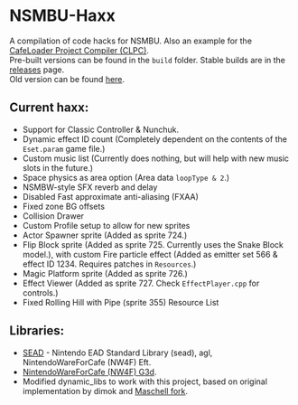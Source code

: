 # NSMBU-Haxx
A compilation of code hacks for NSMBU. Also an example for the [CafeLoader Project Compiler (CLPC)](https://github.com/aboood40091/CLPC).  
Pre-built versions can be found in the `build` folder. Stable builds are in the [releases](https://github.com/aboood40091/NSMBU-Haxx-Rewrite/releases) page.  
Old version can be found [here](https://github.com/aboood40091/NSMBU-haxx).

## Current haxx:
* Support for Classic Controller & Nunchuk.  
* Dynamic effect ID count (Completely dependent on the contents of the `Eset.param` game file.)  
* Custom music list (Currently does nothing, but will help with new music slots in the future.)  
* Space physics as area option (Area data `loopType & 2`.)  
* NSMBW-style SFX reverb and delay  
* Disabled Fast approximate anti-aliasing (FXAA)  
* Fixed zone BG offsets  
* Collision Drawer  
* Custom Profile setup to allow for new sprites  
* Actor Spawner sprite (Added as sprite 724.)  
* Flip Block sprite (Added as sprite 725. Currently uses the Snake Block model.), with custom Fire particle effect (Added as emitter set 566 & effect ID 1234. Requires patches in `Resources`.)  
* Magic Platform sprite (Added as sprite 726.)  
* Effect Viewer (Added as sprite 727. Check `EffectPlayer.cpp` for controls.)  
* Fixed Rolling Hill with Pipe (sprite 355) Resource List  

## Libraries:
* [SEAD](https://github.com/aboood40091/sead) - Nintendo EAD Standard Library (sead), agl, NintendoWareForCafe (NW4F) Eft.  
* [NintendoWareForCafe (NW4F) G3d](https://github.com/nw4f/G3d).  
* Modified dynamic_libs to work with this project, based on original implementation by dimok and [Maschell fork](https://github.com/Maschell/dynamic_libs).
